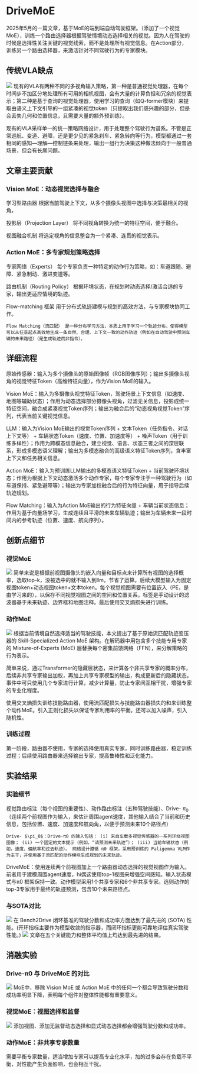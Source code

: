 # DriveMoE
2025年5月的一篇文章，基于MoE的端到端自动驾驶框架。（添加了一个视觉MoE），训练一个路由选择器根据驾驶情境动态选择相关的视觉。因为人在驾驶的时候是选择性关注关键的视觉线索，而不是处理所有视觉信息。在Action部分，训练另一个路由选择器，来激活针对不同驾驶行为的专家模块。

## 传统VLA缺点
![](https://picx.zhimg.com/v2-09c798234bc8da6b608ad9a3faedf949_r.jpg)
现有的VLA有两种不同的多视角输入策略，第一种是普通视觉处理器，在每个时间步不加区分地处理所有可用的相机视图，会有大量的计算负担和冗余的视觉表示；第二种是基于查询的视觉处理器，使用学习的查询（如Q-former模块）来提取由语义上下文引导的一组紧凑的视觉token（只提取出我们感兴趣的部分，但是会丢失几何和位置信息，且需要大量的额外预训练）。

现有的VLA采样单一的统一策略网络设计，用于处理整个驾驶行为谱系。不管是正常巡航、变道、避障，还是更少见的紧急刹车、紧急转向等行为，模型都通过一套相同的感知—理解—控制链条来处理，输出一组行为决策这种做法倾向于一般普通场景，但会有长尾问题。

## 文章主要贡献
### Vision MoE：动态视觉选择与融合
学习型路由器	根据当前驾驶上下文，从多个摄像头视图中选择与决策最相关的视角。

投影层（Projection Layer）	将不同视角转换为统一的特征空间，便于融合。

视图融合机制	将选定视角的信息整合为一个紧凑、连贯的视觉表示。

### Action MoE：多专家规划策略选择

专家网络（Experts）	每个专家负责一种特定的动作行为策略，如：车道跟随、避障、紧急制动、激进变道等。

路由机制（Routing Policy）	根据环境状态，在规划时动态选择/激活合适的专家，输出更适应情境的轨迹。

Flow-matching 框架	用于分布式轨迹建模与规划的高效方法，与专家模块协同工作。

`Flow Matching（流匹配） 是一种分布学习方法，本质上用于学习一个轨迹分布，使得模型可以从任意起点高效地生成一条自然、合理、上下文一致的动作轨迹（例如在自动驾驶中预测车辆的未来路径）（是生成轨迹而非指令）。`

## 详细流程
原始传感器：输入为多个摄像头的原始图像帧（RGB图像序列）；输出多摄像头视角的视觉特征Token（高维特征向量），作为Vision MoE的输入。

Vision MoE：输入为多摄像头视觉特征Token，驾驶场景上下文信息（如速度、地图等辅助状态）；作用为动态选择部分摄像头视角，过滤无关信息，投影成统一特征空间，融合成紧凑视觉Token序列；输出为融合后的“动态视角视觉Token”序列，代表当前关键视觉信息。

LLM：输入为Vision MoE输出的视觉Token序列 + 文本Token（任务指令、对话上下文等） + 车辆状态Token（速度、位置、加速度等） + 噪声Token（用于训练多样性）；作用为跨模态信息融合，建立视觉、语言、状态三者之间的深层联系，形成多模态语义理解；输出为多模态融合的高级语义特征Token序列，含丰富上下文和任务相关信息。

Action MoE：输入为预训练LLM输出的多模态语义特征Token + 当前驾驶环境状态；作用为根据上下文动态激活多个动作专家，每个专家专注于一种驾驶行为（如车道保持、紧急避障等）；输出为专家加权融合后的行为特征向量，用于指导后续轨迹规划。

Flow Matching：输入为Action MoE输出的行为特征向量 + 车辆当前状态信息；作用为基于向量场学习，生成连续且平滑的未来车辆轨迹；输出为车辆未来一段时间内的参考轨迹（位置、速度、航向序列）。

## 创新点细节
### 视觉MoE
![](https://pic3.zhimg.com/v2-0c43dbcdb77aba68cf98f4e319412224_r.jpg)
简单来说是根据前视图摄像头的嵌入向量和目标点来计算所有视图的选择概率，选取top-k，没被选中的就不输入到llm，节省了运算。后续大模型输入为固定视图token+动态视图token+文本token。每个视觉视图需要有位置嵌入（PE，是由学习来的），以保存不同视觉视图之间的空间和位置关系。标签是手动设计的滤波器基于未来轨迹、边界框和地图注释。最后使用交叉熵损失进行训练。

### 动作MoE
![](https://picx.zhimg.com/v2-fa9a6617bb5eba40f8bb0a95c14df7a5_r.jpg)
根据当前情境自然选择适当的驾驶技能，本文提出了基于原始流匹配轨迹变压器的 Skill-Specialized Action MoE 架构。在解码器中用包含多个技能专用专家的 Mixture-of-Experts (MoE) 层替换每个密集前馈网络（FFN），来分解策略的行为表示。

简单来说，通过Transformer的隐藏层状态，来计算各个非共享专家的概率分布，后续非共享专家输出加权，再加上共享专家模型的输出，构成更新后的隐藏状态。事件中可只使用几个专家进行计算，减少计算量，防止专家间互相干扰，增强专家的专业化程度。

使用交叉熵损失训练技能路由器，使用流匹配损失与技能路由器损失的和来训练整个动作MoE。引入正则化损失以保证专家利用率的平衡。还可以加入噪声，引入随机性。

### 训练过程
第一阶段，路由器不使用，专家的选择使用真实专家，同时训练路由器，稳定训练过程；后续使用路由器来选择输出专家，提高鲁棒性和泛化能力。

## 实验结果
### 实验细节
视觉路由标注（每个视图的重要性）、动作路由标注（五种驾驶技能）、Drive- $\pi_0$ （连续两个前视图作为输入，来估计周围agent速度，其他输入结合了当前和历史信息，包括位置、速度、加速度和航向角，以便于预测未来10个路径点）

`Drive- $\pi_0$：Drive-π0 的输入包括：
(i) 来自车载多视觉传感器的一系列环绕视图图像；
(ii) 一个固定的文本提示（例如，“请预测未来轨迹”）；
(iii) 当前车辆状态（例如，速度、偏航率和过去轨迹）。
网络设计遵循 π0 框架，采用预训练的 Paligemma VLM作为主干，并使用基于流匹配的动作模块生成规划的未来轨迹。 `

DriveMoE：使用连续两个前视图加上一个路由器动态选择的视觉视图作为输入。前者用于建模周围agent速度，hi偶这使用top-1视图来增强空间感知。输入状态模式与π0 框架保持一致。动作模型采用1个共享专家和6个非共享专家。选则动作的top-3专家用于最终的轨迹预测，包含10个未来路径点。
### 与SOTA对比
![](https://pic3.zhimg.com/v2-f7440e4853a0bba344b2fcdc5228f41a_r.jpg)
在 Bench2Drive 闭环基准的驾驶分数和成功率方面达到了最先进的 (SOTA) 性能。(开环指标主要作为模型收敛的指示器，而闭环指标更能可靠地评估真实驾驶性能。)
![](https://pic3.zhimg.com/v2-b4778bdcdada72f6b1a36e29af50698c_1440w.jpg)
文章在五个关键能力和整体平均值上均达到最先进的结果。

## 消融实验
### Drive-π0 与 DriveMoE 的对比
![](https://pic3.zhimg.com/v2-d44f0ecdb1036cb2d0fd6969d9a7848e_r.jpg)
MoE中，移除 Vision MoE 或 Action MoE 中的任何一个都会导致驾驶分数和成功率明显下降，表明每个组件对整体性能都有重要意义。
### 视觉MoE：视图选择和监督
![](https://pic1.zhimg.com/v2-3265f5952e7733a9c34300f0f0fba6ea_r.jpg)
添加视图、添加无监督动态选择和显式动态选择都会增强驾驶分数和成功率。
### 动作MoE：非共享专家数量
需要平衡专家数量，适当增加专家可以提高专业化水平，加的过多会存在负载不平衡，对性能产生负面影响，也会相互干扰。

